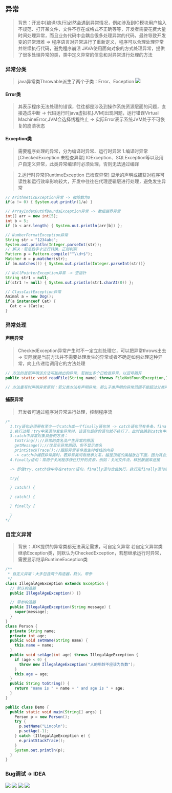## 异常
> 背景：开发中[编译/执行]必然会遇到异常情况，例如涉及到IO模块用户输入不规范、打开某文件，文件不存在或格式不正确等等，开发者需要花费大量时间处理异常，而且业务代码中会耦合很多处理异常的代码，最终导致开发变的异常艰难 => 程序语言对异常进行了重新定义，程序可以合理处理异常并继续执行代码，避免程序崩溃
> JAVA使用面向对象的方式处理异常，提供了很多处理异常的类，类中定义异常的信息和对异常进行处理的方法

### 异常分类
> java异常类Throwable派生了两个子类：Error、Exception
![](assets/异常分类.png)

#### Error类
> 其表示程序无法处理的错误，往往都是涉及到操作系统资源层面的问题，直接造成中断 -> 代码运行时java虚拟机[JVM]出现问题，运行错误Virtual MachineError,JVM会选择线程终止 => 实际Error表示系统JVM处于不可恢复的崩溃状态

#### Exception类
> 需要程序处理的异常，分为编译时异常、运行时异常 
> 1.编译时异常[CheckedException 未检查异常]
> IOException、SQLException等以及用户自定义异常，此类异常编译时必须处理，否则无法通过编译

> 2.运行时异常[RuntimeException 已检查异常]
> 显示的声明或捕获对程序可读性和运行效率影响较大，开发中往往在代理逻辑层进行处理，避免发生异常
```java
// ArithmeticException异常 -> 被除数为0
if(a != 0) { System.out.println(1/a) }

// ArrayIndexOutOfBoundsException异常 -> 数组越界异常
int[] arr = new int[5];
int b = 5;
if (b < arr.length) { System.out.println(arr[b]) };

// NumberFormatException异常
String str = "1234abc";
System.out.println(Integer.parseInt(str));
// 解决：若是数字才进行转换，正则判断
Pattern p = Pattern.compile("^\\d+$");
Matcher m = p.matcher(str);
if (m.matches()) { System.out.println(Integer.parseInt(str))}

// NullPointerException异常 -> 空指针
String str1 = null;
if(str1 != null) { System.out.println(str1.charAt(0)) };

// ClassCastException异常
Animal a = new Dog();
if(a instanceof Cat) {
  Cat c = (Cat)a;
}
```

### 异常处理

#### 声明异常
> CheckedException异常产生时不一定立刻处理它，可以把异常throws出去 -> 实际就是当前方法并不需要处理发生的异常或者不确定如何处理这种异常，向上传递给调用它的方法处理
```java
// 方法的首部声明该方法可能抛出的异常，若抛出多个已检查异常，以逗号隔开
public static void readFile(String name) throws FileNotFoundException,IOException {}

// 方法重写时声明异常原则：若父类方法有声明异常，那么子类声明的异常范围不能超过父类声明的范围
```

#### 捕获异常
> 开发者可通过程序对异常进行处理，控制程序流
```java
/*
  1.try语句必须带有至少一个catch或一个finally语句块 -> catch语句可有多条，finally语句仅有一条，可选
  2.执行过程：try中某语句发生异常时，该语句后续的语句就不执行了，此时会跳到catch中执行异常相关代码，然后继续执行finally中的代码
  3.catch中异常对象具备的方法：
    toString();//异常的类名及产生异常的原因
    getMessage();//仅显示异常原因，但不显示类名
    printStackTrace();//跟踪异常事件发生时堆栈的内容
    -> catch中捕获异常类时，若异常类间有继承关系，越是顶层的类越放在下面，因为其会先捕获子类异常再捕获父类异常
  4.finally语句：常用于关闭程序快已打开的资源，例如：关闭文件流、释放数据库连接

  -> 即使try、catch快中存在return语句，finally语句也会执行，执行完finally语句后再通过return退出 -> 仅有一种情况finally语句不会执行，执行finally语句前遇到了System.exit(0)结束程序运行

  try{

  } catch() {

  } catch() {

  } finally {

  }
*/
```

### 自定义异常
> 背景：JDK提供的异常类都无法满足需求，可自定义异常
> 若自定义异常类继承Exception类，则默认为CheckedException，若想继承运行时异常，需要显示继承RuntimeException类
```java
/**
 * 自定义异常：大多包含两个构造器，默认、带参
 */
class IllegalAgeException extends Exception {
  // 默认构造器
  public IllegalAgeException() {}

  // 带参构造器
  public IllegalAgeException(String message) {
    super(message);
  }
}
class Person {
  private String name;
  private int age;
  public void setName(String name) {
    this.name = name;
  }
  public void setAge(int age) throws IllegalAgeException {
    if (age < 0) {
      throw new IllegalAgeException("人的年龄不应该为负数");
    }
    this.age = age;
  }
  public String toString() {
    return "name is " + name + " and age is " + age;
  }
}

public class Demo {
  public static void main(String[] args) {
    Person p = new Person();
    try {
      p.setName("Lincoln");
      p.setAge(-1);
    } catch (IllegalAgeException e) {
      e.printStackTrace();
    }
    System.out.println(p);
  }
}
```

### Bug调试 -> IDEA
![](assets/调试/调试视图1.png)
![](assets/调试/调试操作区1.png)
![](assets/调试/调试操作区2.png)
![](assets/调试/调试操作区3.png)